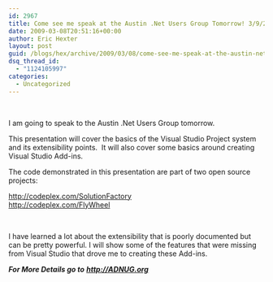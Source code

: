 ```yaml
---
id: 2967
title: Come see me speak at the Austin .Net Users Group Tomorrow! 3/9/2009 5pm
date: 2009-03-08T20:51:16+00:00
author: Eric Hexter
layout: post
guid: /blogs/hex/archive/2009/03/08/come-see-me-speak-at-the-austin-net-users-group-tomorrow-3-9-2009-5pm.aspx
dsq_thread_id:
  - "1124105997"
categories:
  - Uncategorized
---
```

&#160;

I am going to speak to the Austin .Net Users Group tomorrow.

This presentation will cover the basics of the Visual Studio Project system and its extensibility points.&#160; It will also cover some basics around creating Visual Studio Add-ins.

The code demonstrated in this presentation are part of two open source projects:

<http://codeplex.com/SolutionFactory>   
<http://codeplex.com/FlyWheel>

&#160;

I have learned a lot about the extensibility that is poorly documented but can be pretty powerful. I will show some of the features that were missing from Visual Studio that drove me to creating these Add-ins.

**_For More Details go to_** [**_http://ADNUG.org_**](http://ADNUG.org)